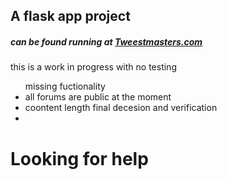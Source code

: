 <h2>A flask app project</h2>
<h5>can be found running at <a href="https://www.tweestmasters.com/">Tweestmasters.com</a></h5>
this is a work in progress with no testing<br>
<ul><lt>missing fuctionality</lt>
<li>all forums are public at the moment</li>
<li>coontent length final decesion and verification</li>
<li></li>
</ul>
<h1>Looking for help</h1>

